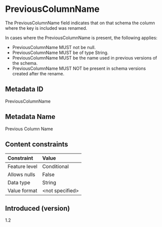 # PreviousColumnName

The PreviousColumnName field indicates that on that schema the column where the key is included was renamed.

In cases where the PreviousColumnName is present, the following applies:

* PreviousColumnName MUST not be null.
* PreviousColumnName MUST be of type String.
* PreviousColumnName MUST be the name used in previous versions of the schema.
* PreviousColumnName MUST NOT be present in schema versions created after the rename.

## Metadata ID

PreviousColumnName

## Metadata Name

Previous Column Name

## Content constraints

| Constraint      | Value            |
|:----------------|:-----------------|
| Feature level   | Conditional      |
| Allows nulls    | False            |
| Data type       | String           |
| Value format    | \<not specified> |

## Introduced (version)

1.2
